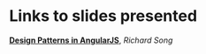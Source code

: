 # Links to slides presented
**[Design Patterns in AngularJS](http://slides.com/ris0/n-2 "slides.com")**, *Richard Song*
